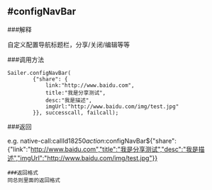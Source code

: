 #configNavBar
-----
###解释

自定义配置导航标题栏，分享/关闭/编辑等等

###调用方法
```
Sailer.configNavBar(
		{"share": {
			link:"http://www.baidu.com",
			title:"我是分享测试",
			desc:"我是描述",
			imgUrl:"http://www.baidu.com/img/test.jpg"
		}}, successcall, failcall);

```

###返回

e.g. native-call:callId18250$action:$configNavBar${"share":{"link":"http://www.baidu.com","title":"我是分享测试","desc":"我是描述","imgUrl":"http://www.baidu.com/img/test.jpg"}}

````
###返回格式
同总则里面的返回格式
